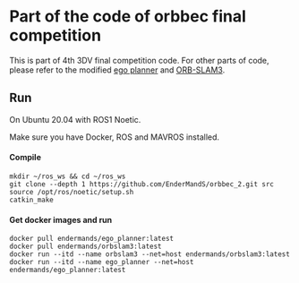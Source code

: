 # Part of the code of orbbec final competition

This is part of 4th 3DV final competition code. For other parts of code, please refer to the modified [ego planner](https://github.com/EnderMandS/ego-planner) and [ORB-SLAM3](https://github.com/EnderMandS/orb_slam3_ros).

## Run

On Ubuntu 20.04 with ROS1 Noetic.

Make sure you have Docker, ROS and MAVROS installed.

#### Compile

```shell
mkdir ~/ros_ws && cd ~/ros_ws
git clone --depth 1 https://github.com/EnderMandS/orbbec_2.git src
source /opt/ros/noetic/setup.sh
catkin_make
```

#### Get docker images and run

```shell
docker pull endermands/ego_planner:latest
docker pull endermands/orbslam3:latest
docker run --itd --name orbslam3 --net=host endermands/orbslam3:latest
docker run --itd --name ego_planner --net=host endermands/ego_planner:latest
```

